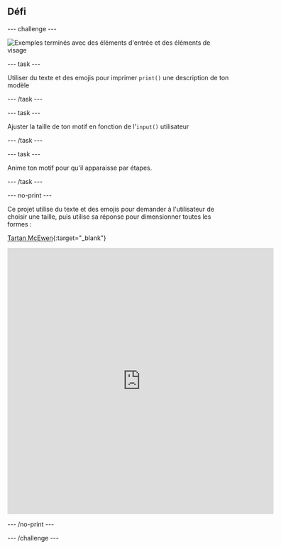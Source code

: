 ## Défi

--- challenge ---

![Exemples terminés avec des éléments d'entrée et des éléments de visage](images/upgrade.gif)

--- task ---

Utiliser du texte et des emojis pour imprimer `print()` une description de ton modèle

--- /task ---

--- task ---

Ajuster la taille de ton motif en fonction de l'`input()` utilisateur

--- /task ---

--- task ---

Anime ton motif pour qu'il apparaisse par étapes.

--- /task ---


--- no-print ---

Ce projet utilise du texte et des emojis pour demander à l'utilisateur de choisir une taille, puis utilise sa réponse pour dimensionner toutes les formes :


[Tartan McEwen](https://editor.raspberrypi.org/en/projects/mcewen-tartan-example){:target="_blank"}


<iframe src="https://editor.raspberrypi.org/en/embed/viewer/mcewen-tartan-example" width="600" height="600" frameborder="0" marginwidth="0" marginheight="0" allowfullscreen>
</iframe>

--- /no-print ---

--- /challenge ---
